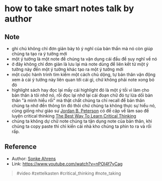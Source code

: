 # how to take smart notes talk by author

## Note

- ghi chú không chỉ đơn giản bày tỏ ý nghĩ của bản thần mà nó còn giúp chúng ta tạo ra ý tưởng mới
- một ý tưởng là một note để chúng ta vận dụng cái đầu để suy nghĩ về nó
- ở đây không chỉ đơn giản là lưu lại mà note dùng để liên kết từ một ý tưởng này đến một ý tưởng khác tạo ra một ý tưởng mới
- một cuộc hành trình tìm kiếm một cách chủ dộng, tự bản thân vận động xem à cái ý tưởng này liên quan tới cái gì, chứ không phải note xong bỏ đó
- highlight sách hay đọc lại mấy cái highlight đó là một ý tồi vì làm cho bản thân à tôi nhớ nó, rồi đọc lại nhớ lại cái đoạn chữ đó tự lừa dối bản thân "à mình hiểu rồi" mà thật chất chúng ta chỉ recall để bản thân chúng ta nhớ đến thông tin đó thôi chứ chúng ta không thực sự hiểu nó, cũng giống như giáo sư [Jordan B. Peterson](20210912164950.md) có đề cập về làm sao để luyện critical thinking [The Best Way To Learn Critical Thinking](202109091205.md)
- chúng ta không dự chữ note chúng ta tận dụng note của bản thân, khi chúng ta copy paste thì chỉ kiến cái nhà kho chúng ta phìn to ra và rối rấp.

## Reference

- Author: [Sonke Ahrens](202109121112.md)
- Link: https://www.youtube.com/watch?v=nPOI4f7yCag

> #video #zettelkasten #critical_thinking #note_taking
